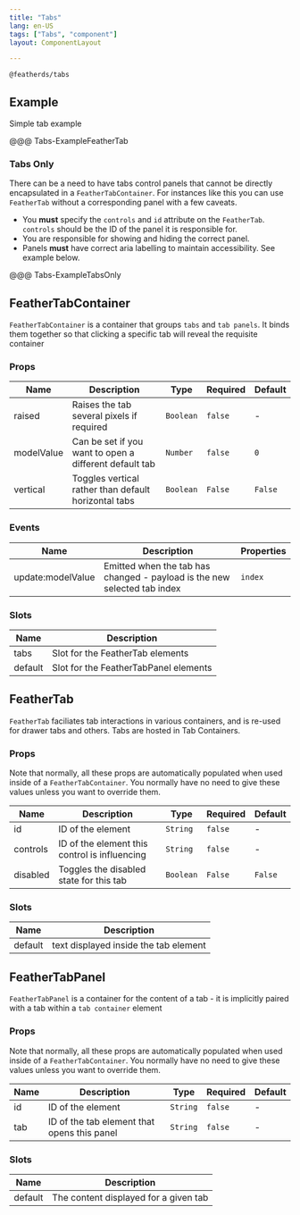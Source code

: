 ```yaml
---
title: "Tabs"
lang: en-US
tags: ["Tabs", "component"]
layout: ComponentLayout

---
```



`@featherds/tabs`

## Example

Simple tab example

@@@ Tabs-ExampleFeatherTab

### Tabs Only

There can be a need to have tabs control panels that cannot be directly encapsulated in a `FeatherTabContainer`. For instances like this you can use `FeatherTab` without a corresponding panel with a few caveats.

- You **must** specify the `controls` and `id` attribute on the `FeatherTab`. `controls` should be the ID of the panel it is responsible for.
- You are responsible for showing and hiding the correct panel.
- Panels **must** have correct aria labelling to maintain accessibility. See example below.

@@@ Tabs-ExampleTabsOnly


## FeatherTabContainer

`FeatherTabContainer` is a container that groups `tabs` and `tab panels`. It binds them together so that clicking a specific tab will reveal the requisite container

### Props

| Name       | Description                                            | Type      | Required | Default |
| ---------- | ------------------------------------------------------ | --------- | -------- | ------- |
| raised     | Raises the tab several pixels if required              | `Boolean` | `false`  | -       |
| modelValue | Can be set if you want to open a different default tab | `Number`  | `false`  | `0`     |
| vertical   | Toggles vertical rather than default horizontal tabs   | `Boolean` | `False`  | `False` |

### Events

| Name              | Description                                                              | Properties |
| ----------------- | ------------------------------------------------------------------------ | ---------- |
| update:modelValue | Emitted when the tab has changed - payload is the new selected tab index | `index`    |

### Slots

| Name    | Description                           |
| ------- | ------------------------------------- |
| tabs    | Slot for the FeatherTab elements      |
| default | Slot for the FeatherTabPanel elements |

## FeatherTab

`FeatherTab` faciliates tab interactions in various containers, and is re-used for drawer tabs and others. Tabs are hosted in Tab Containers.

### Props

Note that normally, all these props are automatically populated when used inside of a `FeatherTabContainer`. You normally have no need to give these values unless you want to override them.

| Name     | Description                                   | Type      | Required | Default |
| -------- | --------------------------------------------- | --------- | -------- | ------- |
| id       | ID of the element                             | `String`  | `false`  | -       |
| controls | ID of the element this control is influencing | `String`  | `false`  | -       |
| disabled | Toggles the disabled state for this tab       | `Boolean` | `False`  | `False` |

### Slots

| Name    | Description                      |
| ------- | -------------------------------- |
| default | text displayed inside the tab element |

## FeatherTabPanel

`FeatherTabPanel` is a container for the content of a tab - it is implicitly paired with a tab within a `tab container` element

### Props

Note that normally, all these props are automatically populated when used inside of a `FeatherTabContainer`. You normally have no need to give these values unless you want to override them.

| Name | Description                                 | Type     | Required | Default |
| ---- | ------------------------------------------- | -------- | -------- | ------- |
| id   | ID of the element                           | `String` | `false`  | -       |
| tab  | ID of the tab element that opens this panel | `String` | `false`  | -       |


### Slots

| Name    | Description                           |
| ------- | ------------------------------------- |
| default | The content displayed for a given tab |
